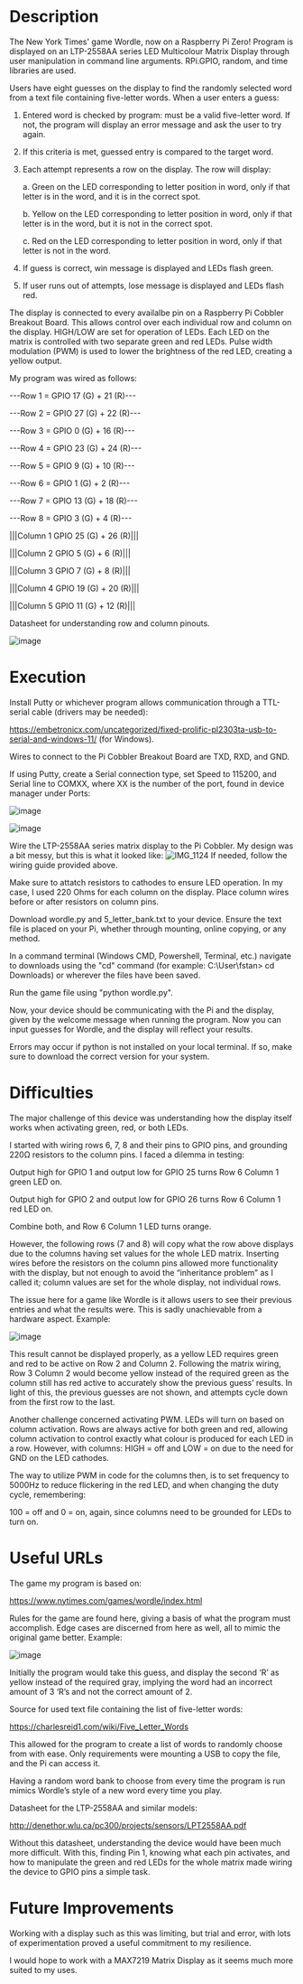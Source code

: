 # Description
The New York Times' game Wordle, now on a Raspberry Pi Zero! Program is displayed on an LTP-2558AA series LED Multicolour Matrix Display through user manipulation in command line arguments.
RPi.GPIO, random, and time libraries are used.

Users have eight guesses on the display to find the randomly selected word from a text file containing five-letter words. When a user enters a guess:

1.	Entered word is checked by program: must be a valid five-letter word.
    If not, the program will display an error message and ask the user to try again.
2.	If this criteria is met, guessed entry is compared to the target word.
3.	Each attempt represents a row on the display. The row will display:
   
    a.	Green on the LED corresponding to letter position in word, only if that letter is in the 
        word, and it is in the correct spot.
  	
    b.	Yellow on the LED corresponding to letter position in word, only if that letter is in 
        the word, but it is not in the correct spot.
  	
    c.	Red on the LED corresponding to letter position in word, only if that letter is not in 
        the word.
  	
4.	If guess is correct, win message is displayed and LEDs flash green.
5.	If user runs out of attempts, lose message is displayed and LEDs flash red.

The display is connected to every availalbe pin on a Raspberry Pi Cobbler Breakout Board. 
This allows control over each individual row and column on the display. 
HIGH/LOW are set for operation of LEDs.
Each LED on the matrix is controlled with two separate green and red LEDs. Pulse width modulation (PWM) is used to lower the brightness of the red LED, creating a yellow output.

My program was wired as follows:

---Row 1 = GPIO 17 (G) + 21 (R)---

---Row 2 = GPIO 27 (G) + 22 (R)---

---Row 3 = GPIO 0  (G) + 16 (R)---

---Row 4 = GPIO 23 (G) + 24 (R)---

---Row 5 = GPIO 9  (G) + 10 (R)---

---Row 6 = GPIO 1  (G) + 2  (R)---

---Row 7 = GPIO 13 (G) + 18 (R)---

---Row 8 = GPIO 3  (G) + 4  (R)---


|||Column 1 GPIO 25 (G) + 26 (R)|||

|||Column 2 GPIO 5  (G) + 6  (R)|||

|||Column 3 GPIO 7  (G) + 8  (R)|||

|||Column 4 GPIO 19 (G) + 20 (R)|||

|||Column 5 GPIO 11 (G) + 12 (R)|||

Datasheet for understanding row and column pinouts.

![image](https://github.com/user-attachments/assets/dcb4ac0a-8d9d-4240-b492-76c7c90ead19)

# Execution
Install Putty or whichever program allows communication through a TTL-serial cable (drivers may be needed):

https://embetronicx.com/uncategorized/fixed-prolific-pl2303ta-usb-to-serial-and-windows-11/ (for Windows).

Wires to connect to the Pi Cobbler Breakout Board are TXD, RXD, and GND.

If using Putty, create a Serial connection type, set Speed to 115200, and Serial line to COMXX, where XX is the number of the port, found in device manager under Ports:

![image](https://github.com/user-attachments/assets/4259d618-c931-406b-be17-0476233cefee)

![image](https://github.com/user-attachments/assets/6dcaf2fe-f226-4751-844d-6953a028feab)

Wire the LTP-2558AA series matrix display to the Pi Cobbler.
My design was a bit messy, but this is what it looked like:
![IMG_1124](https://github.com/user-attachments/assets/7a8329f6-e738-4d55-b0c2-bc5e33c4bcd9)
If needed, follow the wiring guide provided above.

Make sure to attatch resistors to cathodes to ensure LED operation. In my case, I used 220 Ohms for each column on the display.
Place column wires before or after resistors on column pins.

Download wordle.py and 5_letter_bank.txt to your device.
Ensure the text file is placed on your Pi, whether through mounting, online copying, or any method.

In a command terminal (Windows CMD, Powershell, Terminal, etc.) navigate to downloads using the "cd" command 
(for example: C:\User\fstan> cd Downloads) or wherever the files have been saved. 

Run the game file using "python wordle.py".

Now, your device should be communicating with the Pi and the display, given by the welcome message when running the program. Now you can input guesses for Wordle, and the display will reflect your results.

Errors may occur if python is not installed on your local terminal. If so, make sure to download the correct version for your system.

# Difficulties
The major challenge of this device was understanding how the display itself works when activating green, red, or both LEDs. 

I started with wiring rows 6, 7, 8 and their pins to GPIO pins, and grounding 220Ω resistors to the column pins. I faced a dilemma in testing:

Output high for GPIO 1 and output low for GPIO 25 turns Row 6 Column 1 green LED on.

Output high for GPIO 2 and output low for GPIO 26 turns Row 6 Column 1 red LED on.

Combine both, and Row 6 Column 1 LED turns orange.

However, the following rows (7 and 8) will copy what the row above displays due to the columns having set values for the whole LED matrix. Inserting wires before the resistors on the column pins allowed more functionality with the display, but not enough to avoid the “inheritance problem” as I called it; column values are set for the whole display, not individual rows.

The issue here for a game like Wordle is it allows users to see their previous entries and what the results were. This is sadly unachievable from a hardware aspect. Example:

![image](https://github.com/user-attachments/assets/459e0458-1a8f-48b4-b252-b242b3671782)

This result cannot be displayed properly, as a yellow LED requires green and red to be active on Row 2 and Column 2. Following the matrix wiring, Row 3 Column 2 would become yellow instead of the required green as the column still has red active to accurately show the previous guess’ results. In light of this, the previous guesses are not shown, and attempts cycle down from the first row to the last.

Another challenge concerned activating PWM. LEDs will turn on based on column activation. Rows are always active for both green and red, allowing column activation to control exactly what colour is produced for each LED in a row. However, with columns: HIGH = off and LOW = on due to the need for GND on the LED cathodes.

The way to utilize PWM in code for the columns then, is to set frequency to 5000Hz to reduce flickering in the red LED, and when changing the duty cycle, remembering:

100 = off and 0 = on, again, since columns need to be grounded for LEDs to turn on.

# Useful URLs
The game my program is based on:

https://www.nytimes.com/games/wordle/index.html

Rules for the game are found here, giving a basis of what the program must accomplish. Edge cases are discerned from here as well, all to mimic the original game better. Example:

![image](https://github.com/user-attachments/assets/0749ac85-f828-49dc-935f-1497e7276f8f)

Initially the program would take this guess, and
display the second ‘R’ as yellow instead of the
required gray, implying the word had an incorrect 
amount of 3 ‘R’s and not the correct amount of 2.

Source for used text file containing the list of five-letter words:

https://charlesreid1.com/wiki/Five_Letter_Words

This allowed for the program to create a list of words to randomly choose from with ease. Only requirements were mounting a USB to copy the file, and the Pi can access it.

Having a random word bank to choose from every time the program is run mimics Wordle’s style of a new word every time you play.

Datasheet for the LTP-2558AA and similar models:

http://denethor.wlu.ca/pc300/projects/sensors/LPT2558AA.pdf

Without this datasheet, understanding the device would have been much more difficult. With this, finding Pin 1, knowing what each pin activates, and how to manipulate the green and red LEDs for the whole matrix made wiring the device to GPIO pins a simple task.

# Future Improvements
Working with a display such as this was limiting, but trial and error, with lots of experimentation proved a useful commitment to my resilience.

I would hope to work with a MAX7219 Matrix Display as it seems much more suited to my uses.
